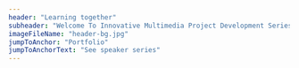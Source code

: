 ```yaml
---
header: "Learning together"
subheader: "Welcome To Innovative Multimedia Project Development Series"
imageFileName: "header-bg.jpg"
jumpToAnchor: "Portfolio"
jumpToAnchorText: "See speaker series"
---
```

